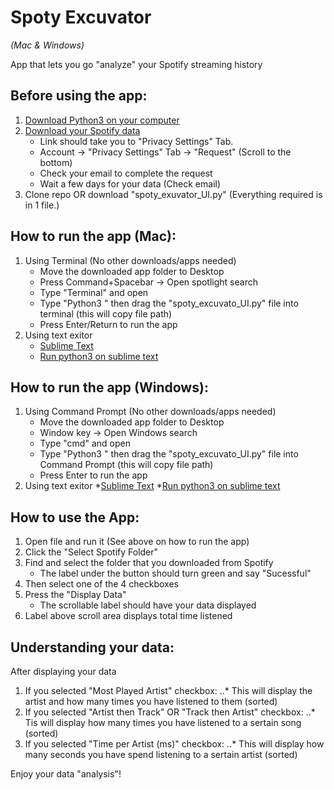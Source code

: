 # Spoty Excuvator

*(Mac & Windows)*

App that lets you go "analyze" your Spotify streaming history


## Before using the app:
1. [Download Python3 on your computer](https://www.python.org/downloads/)
2. [Download your Spotify data](https://www.spotify.com/us/account/privacy/)
    * Link should take you to "Privacy Settings" Tab.
    * Account -> "Privacy Settings" Tab -> "Request" (Scroll to the bottom)
    * Check your email to complete the request
   * Wait a few days for your data (Check email)
3. Clone repo OR download "spoty_exuvator_UI.py" (Everything required is in 1 file.)



## How to run the app (Mac):
1. Using Terminal (No other downloads/apps needed)
    * Move the downloaded app folder to Desktop
    * Press Command+Spacebar -> Open spotlight search
    * Type "Terminal" and open
    * Type "Python3 " then drag the "spoty_excuvato_UI.py" file into terminal (this will copy file path)
    * Press Enter/Return to run the app
2. Using text exitor
    * [Sublime Text](https://www.sublimetext.com/download)
    * [Run python3 on sublime text](https://medium.com/@hariyanto.tan95/set-up-sublime-text-3-to-use-python-3-c845b742c720)



## How to run the app (Windows):
1. Using Command Prompt (No other downloads/apps needed)
    * Move the downloaded app folder to Desktop
    * Window key -> Open Windows search
    * Type "cmd" and open
    * Type "Python3 " then drag the "spoty_excuvato_UI.py" file into Command Prompt (this will copy file path)
    * Press Enter to run the app
2. Using text exitor
    *[Sublime Text](https://www.sublimetext.com/download) 
    *[Run python3 on sublime text](https://medium.com/@hariyanto.tan95/set-up-sublime-text-3-to-use-python-3-c845b742c720)



## How to use the App:
1. Open file and run it (See above on how to run the app)
2. Click the "Select Spotify Folder"
3. Find and select the folder that you downloaded from Spotify
    * The label under the button should turn green and say "Sucessful"
4. Then select one of the 4 checkboxes
5. Press the "Display Data"
    * The scrollable label should have your data displayed
6. Label above scroll area displays total time listened



## Understanding your data:
After displaying your data
1. If you selected "Most Played Artist" checkbox:
..* This will display the artist and how many times you have listened to them (sorted)
2. If you selected "Artist then Track" OR "Track then Artist" checkbox:
..* Tis will display how many times you have listened to a sertain song (sorted)
3. If you selected "Time per Artist (ms)" checkbox:
..* This will display how many seconds you have spend listening to a sertain artist (sorted)


Enjoy your data "analysis"!
